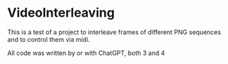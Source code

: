 # VideoInterleaving
This is a test of a project to interleave frames of different PNG sequences and to control them via midi.

All code was written by or with ChatGPT, both 3 and 4

